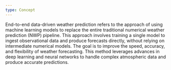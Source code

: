 ```yaml
---
type: Concept
---
```


End-to-end data-driven weather prediction refers to the approach of using machine learning models to replace the entire traditional numerical weather prediction (NWP) pipeline. This approach involves training a single model to ingest observational data and produce forecasts directly, without relying on intermediate numerical models. The goal is to improve the speed, accuracy, and flexibility of weather forecasting. This method leverages advances in deep learning and neural networks to handle complex atmospheric data and produce accurate predictions.